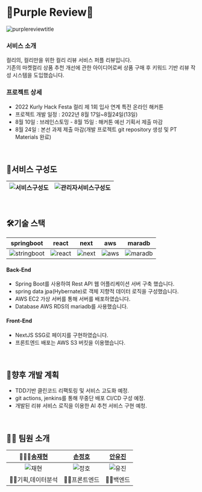 # 🎵Purple Review🎵

![purplereviewtitle](https://user-images.githubusercontent.com/70012637/186297625-66cf25a1-5e3f-46ec-9255-c245376a8234.png)

### 서비스 소개

컬리의, 컬리만을 위한 컬리 리뷰 서비스 퍼플 리뷰입니다.<br>
기존의 마켓컬리 상품 추천 개선에 관한 아이디어로써 상품 구매 후 키워드 기반 리뷰 작성 시스템을 도입했습니다.

### 프로젝트 상세

- 2022 Kurly Hack Festa 컬리 제 1회 입사 연계 특전 온라인 해커톤
- 프로젝트 개발 일정 : 2022년 8월 17일~8월24일(13일) 
- 8월 10일 : 브레인스토밍 - 8월 15일 : 해커톤 예선 기획서 제출 마감
- 8월 24일 : 본선 과제 제출 마감(개발 프로젝트 git repository 생성 및 PT Materials 완료)
<br>

## 🎨서비스 구성도
|![서비스구성도](https://user-images.githubusercontent.com/70012637/186348047-cd677195-02f9-4692-9219-1e702576e1e0.png)|![관리자서비스구성도](https://user-images.githubusercontent.com/70012637/186348039-188665f8-d916-4613-bd86-aecf41c468b5.png)|
|-----|-------|


<br>

## 🛠기술 스택

| springboot                                                                                                           | react                                                                                                           | next                                                                                                           | aws                                                                                                           | maradb                                                                                                           |
| -------------------------------------------------------------------------------------------------------------------- | --------------------------------------------------------------------------------------------------------------- | -------------------------------------------------------------------------------------------------------------- | ------------------------------------------------------------------------------------------------------------- | ---------------------------------------------------------------------------------------------------------------- |
| ![stringboot](https://user-images.githubusercontent.com/70012637/186303710-a5eac8c4-0f70-4ee0-8c0a-b100dafaf842.jpg) | ![react](https://user-images.githubusercontent.com/70012637/186303832-ed627bbe-2c88-4335-82ba-4177a180e522.png) | ![next](https://user-images.githubusercontent.com/70012637/186302791-df9259e1-5916-4f3c-8bc1-4f0ee88b7cbb.png) | ![aws](https://user-images.githubusercontent.com/70012637/186303378-10c8d21c-3427-42c2-a19d-040a62bc0841.png) | ![maradb](https://user-images.githubusercontent.com/70012637/186302785-b574dc4a-cddd-4b60-8dc4-d41d05d2ee0f.png) |
#### Back-End
- Spring Boot를 사용하여 Rest API 웹 어플리케이션 서버 구축 했습니다.
- spring data jpa(Hybernate)로 객체 지향적 데이터 로직을 구성했습니다.
- AWS EC2 가상 서버를 통해 서버를 배포하였습니다.
- Database AWS RDS의 mariadb를 사용했습니다.
#### Front-End
- NextJS SSG로 페이지를 구현하였습니다.
- 프론트엔드 배포는 AWS S3 버킷을 이용했습니다.

<br>

## 🦉향후 개발 계획

- TDD기반 클린코드 리팩토링 및 서비스 고도화 예정.
- git actions, jenkins를 통해 무중단 배포 CI/CD 구성 예정.
- 개발된 리뷰 서비스 로직을 이용한 AI 추천 서비스 구현 예청.

<br>

## 🐱‍🏍 팀원 소개

|                                   🧏🏻‍♀️[송재현](https://github.com/songgplant)                                    |                                     [손정호](https://github.com/otterp012)                                     |                                        [안유진](www.github.com/U-jjin)                                         |
| :------------------------------------------------------------------------------------------------------------: | :------------------------------------------------------------------------------------------------------------: | :------------------------------------------------------------------------------------------------------------: |
| ![재현](https://user-images.githubusercontent.com/70012637/186308596-0dde6861-465e-4a12-9208-e74308ac4f86.jpg) | ![정호](https://user-images.githubusercontent.com/70012637/186308581-ac1bb7ba-9677-435e-b803-a443171a214b.png) | ![유진](https://user-images.githubusercontent.com/70012637/186308590-eb714273-fbe0-4a86-b2e7-b7994e2fdccb.jpg) |
|                                              🐱‍👤기획,데이터분석                                              |                                                🐱‍💻프론트엔드                                                 |                                                  🐱‍🐉백엔드                                                   |
